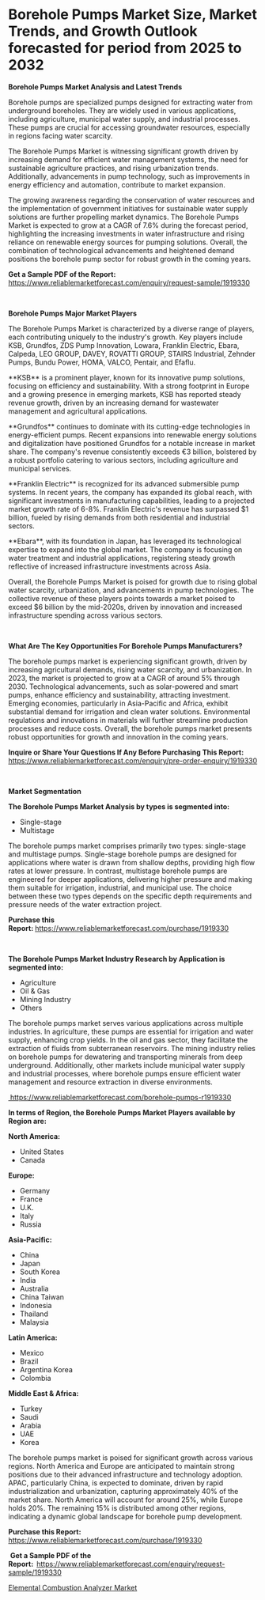 <p><h1>Borehole Pumps Market Size, Market Trends, and Growth Outlook forecasted for period from 2025 to 2032</h1></p><p><strong>Borehole Pumps Market Analysis and Latest Trends</strong></p>
<p><p>Borehole pumps are specialized pumps designed for extracting water from underground boreholes. They are widely used in various applications, including agriculture, municipal water supply, and industrial processes. These pumps are crucial for accessing groundwater resources, especially in regions facing water scarcity. </p><p>The Borehole Pumps Market is witnessing significant growth driven by increasing demand for efficient water management systems, the need for sustainable agriculture practices, and rising urbanization trends. Additionally, advancements in pump technology, such as improvements in energy efficiency and automation, contribute to market expansion. </p><p>The growing awareness regarding the conservation of water resources and the implementation of government initiatives for sustainable water supply solutions are further propelling market dynamics. The Borehole Pumps Market is expected to grow at a CAGR of 7.6% during the forecast period, highlighting the increasing investments in water infrastructure and rising reliance on renewable energy sources for pumping solutions. Overall, the combination of technological advancements and heightened demand positions the borehole pump sector for robust growth in the coming years.</p></p>
<p><strong>Get a Sample PDF of the Report:&nbsp;</strong> <a href="https://www.reliablemarketforecast.com/enquiry/request-sample/1919330?utm_campaign=3225&utm_medium=2&utm_source=Github&utm_content=ia&utm_term=10042025&utm_id=borehole-pumps">https://www.reliablemarketforecast.com/enquiry/request-sample/1919330</a></p>
<p>&nbsp;</p>
<p><strong>Borehole Pumps Major Market Players</strong></p>
<p><p>The Borehole Pumps Market is characterized by a diverse range of players, each contributing uniquely to the industry's growth. Key players include KSB, Grundfos, ZDS Pump Innovation, Lowara, Franklin Electric, Ebara, Calpeda, LEO GROUP, DAVEY, ROVATTI GROUP, STAIRS Industrial, Zehnder Pumps, Bundu Power, HOMA, VALCO, Pentair, and Efaflu.</p><p>**KSB** is a prominent player, known for its innovative pump solutions, focusing on efficiency and sustainability. With a strong footprint in Europe and a growing presence in emerging markets, KSB has reported steady revenue growth, driven by an increasing demand for wastewater management and agricultural applications.</p><p>**Grundfos** continues to dominate with its cutting-edge technologies in energy-efficient pumps. Recent expansions into renewable energy solutions and digitalization have positioned Grundfos for a notable increase in market share. The company's revenue consistently exceeds €3 billion, bolstered by a robust portfolio catering to various sectors, including agriculture and municipal services.</p><p>**Franklin Electric** is recognized for its advanced submersible pump systems. In recent years, the company has expanded its global reach, with significant investments in manufacturing capabilities, leading to a projected market growth rate of 6-8%. Franklin Electric's revenue has surpassed $1 billion, fueled by rising demands from both residential and industrial sectors.</p><p>**Ebara**, with its foundation in Japan, has leveraged its technological expertise to expand into the global market. The company is focusing on water treatment and industrial applications, registering steady growth reflective of increased infrastructure investments across Asia.</p><p>Overall, the Borehole Pumps Market is poised for growth due to rising global water scarcity, urbanization, and advancements in pump technologies. The collective revenue of these players points towards a market poised to exceed $6 billion by the mid-2020s, driven by innovation and increased infrastructure spending across various sectors.</p></p>
<p>&nbsp;</p>
<p><strong>What Are The Key Opportunities For Borehole Pumps Manufacturers?</strong></p>
<p><p>The borehole pumps market is experiencing significant growth, driven by increasing agricultural demands, rising water scarcity, and urbanization. In 2023, the market is projected to grow at a CAGR of around 5% through 2030. Technological advancements, such as solar-powered and smart pumps, enhance efficiency and sustainability, attracting investment. Emerging economies, particularly in Asia-Pacific and Africa, exhibit substantial demand for irrigation and clean water solutions. Environmental regulations and innovations in materials will further streamline production processes and reduce costs. Overall, the borehole pumps market presents robust opportunities for growth and innovation in the coming years.</p></p>
<p><strong>Inquire or Share Your Questions If Any Before Purchasing This Report:</strong> <a href="https://www.reliablemarketforecast.com/enquiry/pre-order-enquiry/1919330?utm_campaign=3225&utm_medium=2&utm_source=Github&utm_content=ia&utm_term=10042025&utm_id=borehole-pumps">https://www.reliablemarketforecast.com/enquiry/pre-order-enquiry/1919330</a></p>
<p>&nbsp;</p>
<p><strong>Market Segmentation</strong></p>
<p><strong>The Borehole Pumps Market Analysis by types is segmented into:</strong></p>
<p><ul><li>Single-stage</li><li>Multistage</li></ul></p>
<p><p>The borehole pumps market comprises primarily two types: single-stage and multistage pumps. Single-stage borehole pumps are designed for applications where water is drawn from shallow depths, providing high flow rates at lower pressure. In contrast, multistage borehole pumps are engineered for deeper applications, delivering higher pressure and making them suitable for irrigation, industrial, and municipal use. The choice between these two types depends on the specific depth requirements and pressure needs of the water extraction project.</p></p>
<p><strong>Purchase this Report:&nbsp;</strong><a href="https://www.reliablemarketforecast.com/purchase/1919330?utm_campaign=3225&utm_medium=2&utm_source=Github&utm_content=ia&utm_term=10042025&utm_id=borehole-pumps">https://www.reliablemarketforecast.com/purchase/1919330</a></p>
<p>&nbsp;</p>
<p><strong>The Borehole Pumps Market Industry Research by Application is segmented into:</strong></p>
<p><ul><li>Agriculture</li><li>Oil & Gas</li><li>Mining Industry</li><li>Others</li></ul></p>
<p><p>The borehole pumps market serves various applications across multiple industries. In agriculture, these pumps are essential for irrigation and water supply, enhancing crop yields. In the oil and gas sector, they facilitate the extraction of fluids from subterranean reservoirs. The mining industry relies on borehole pumps for dewatering and transporting minerals from deep underground. Additionally, other markets include municipal water supply and industrial processes, where borehole pumps ensure efficient water management and resource extraction in diverse environments.</p></p>
<p><a href="https://www.reliablemarketforecast.com/borehole-pumps-r1919330?utm_campaign=3225&utm_medium=2&utm_source=Github&utm_content=ia&utm_term=10042025&utm_id=borehole-pumps">&nbsp;https://www.reliablemarketforecast.com/borehole-pumps-r1919330</a></p>
<p><strong>In terms of Region, the Borehole Pumps Market Players available by Region are:</strong></p>
<p>
    <p> <strong> North America: </strong>
        <ul>
            <li>United States</li>
            <li>Canada</li>
        </ul>
        </p> 
    <p> <strong> Europe: </strong>
        <ul>
            <li>Germany</li>
            <li>France</li>
            <li>U.K.</li>
            <li>Italy</li>
            <li>Russia</li>
        </ul>
        </p> 
    <p> <strong> Asia-Pacific: </strong>
        <ul>
            <li>China</li>
            <li>Japan</li>
            <li>South Korea</li>
            <li>India</li>
            <li>Australia</li>
            <li>China Taiwan</li>
            <li>Indonesia</li>
            <li>Thailand</li>
            <li>Malaysia</li>
        </ul>
        </p> 
    <p> <strong> Latin America: </strong>
        <ul>
            <li>Mexico</li>
            <li>Brazil</li>
            <li>Argentina Korea</li>
            <li>Colombia</li>
        </ul>
        </p> 
    <p> <strong> Middle East & Africa: </strong>
        <ul>
            <li>Turkey</li>
            <li>Saudi</li>
            <li>Arabia</li>
            <li>UAE</li>
            <li>Korea</li>
        </ul>
    </p>
    </p>
<p><p>The borehole pumps market is poised for significant growth across various regions. North America and Europe are anticipated to maintain strong positions due to their advanced infrastructure and technology adoption. APAC, particularly China, is expected to dominate, driven by rapid industrialization and urbanization, capturing approximately 40% of the market share. North America will account for around 25%, while Europe holds 20%. The remaining 15% is distributed among other regions, indicating a dynamic global landscape for borehole pump development.</p></p>
<p><strong>Purchase this Report: </strong><a href="https://www.reliablemarketforecast.com/purchase/1919330?utm_campaign=3225&utm_medium=2&utm_source=Github&utm_content=ia&utm_term=10042025&utm_id=borehole-pumps">https://www.reliablemarketforecast.com/purchase/1919330</a></p>
<p>&nbsp;<strong>Get a Sample PDF of the Report:&nbsp;&nbsp;</strong><a href="https://www.reliablemarketforecast.com/enquiry/request-sample/1919330?utm_campaign=3225&utm_medium=2&utm_source=Github&utm_content=ia&utm_term=10042025&utm_id=borehole-pumps">https://www.reliablemarketforecast.com/enquiry/request-sample/1919330</a></p>
<p><strong></strong></p>
<p><p><a href="https://github.com/koskasislo39/Market-Research-Report-List-1/blob/main/elemental-combustion-analyzer-market.md?utm_campaign=3225&utm_medium=2&utm_source=Github&utm_content=ia&utm_term=10042025&utm_id=borehole-pumps">Elemental Combustion Analyzer Market</a></p></p>